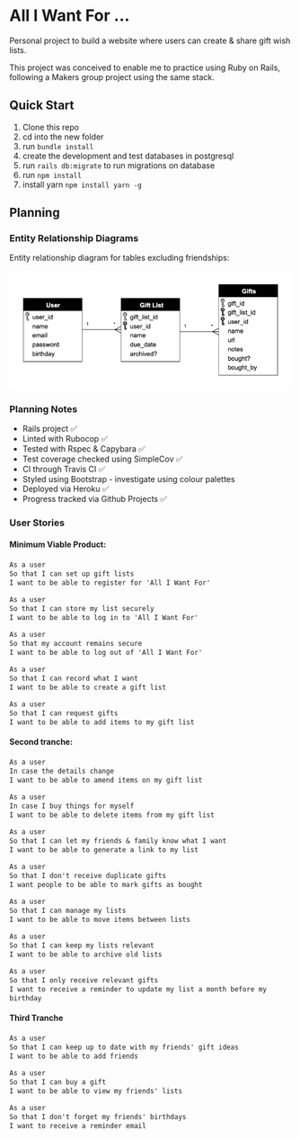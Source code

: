 # All I Want For ...
Personal project to build a website where users can create & share gift wish lists.  

This project was conceived to enable me to practice using Ruby on Rails, following a Makers group project using the same stack.

## Quick Start

1. Clone this repo
2. cd into the new folder
3. run `bundle install`
4. create the development and test databases in postgresql
5. run `rails db:migrate` to run migrations on database
6. run `npm install`
7. install yarn `npm install yarn -g`

## Planning

### Entity Relationship Diagrams

Entity relationship diagram for tables excluding friendships:

![Entity relationship diagram for tables excluding friendships](/app/assets/images/ERD_excl_friendships.png)

### Planning Notes
* Rails project ✅
* Linted with Rubocop ✅
* Tested with Rspec & Capybara ✅
* Test coverage checked using SimpleCov ✅
* CI through Travis CI ✅
* Styled using Bootstrap - investigate using colour palettes
* Deployed via Heroku ✅
* Progress tracked via Github Projects ✅

### User Stories

#### Minimum Viable Product:

```
As a user
So that I can set up gift lists
I want to be able to register for 'All I Want For'
```

```
As a user
So that I can store my list securely
I want to be able to log in to 'All I Want For'
```

```
As a user
So that my account remains secure
I want to be able to log out of 'All I Want For'
```

```
As a user
So that I can record what I want
I want to be able to create a gift list
```

```
As a user
So that I can request gifts
I want to be able to add items to my gift list
```

#### Second tranche:

```
As a user
In case the details change
I want to be able to amend items on my gift list
```

```
As a user
In case I buy things for myself
I want to be able to delete items from my gift list
```

```
As a user
So that I can let my friends & family know what I want
I want to be able to generate a link to my list
```

```
As a user
So that I don't receive duplicate gifts
I want people to be able to mark gifts as bought
```

```
As a user
So that I can manage my lists
I want to be able to move items between lists
```

```
As a user
So that I can keep my lists relevant
I want to be able to archive old lists
```

```
As a user
So that I only receive relevant gifts
I want to receive a reminder to update my list a month before my birthday
```

#### Third Tranche

```
As a user
So that I can keep up to date with my friends' gift ideas
I want to be able to add friends
```

```
As a user
So that I can buy a gift
I want to be able to view my friends' lists
```

```
As a user
So that I don't forget my friends' birthdays
I want to receive a reminder email
```
